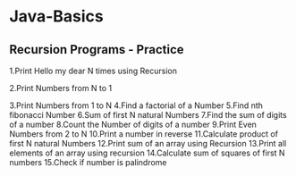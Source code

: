 # Java-Basics

## Recursion Programs - Practice 

1.Print Hello my dear N times using Recursion 

2.Print Numbers from N to 1 

3.Print Numbers from 1 to N
4.Find a factorial of a Number 
5.Find nth fibonacci Number 
6.Sum of first N natural Numbers 
7.Find the sum of digits of a number 
8.Count the Number of digits of a number 
9.Print Even Numbers from 2 to N 
10.Print a number in reverse 
11.Calculate product of first N natural Numbers 
12.Print sum of an array using Recursion 
13.Print all elements of an array using recursion 
14.Calculate sum of squares of first N numbers 
15.Check if number is palindrome
